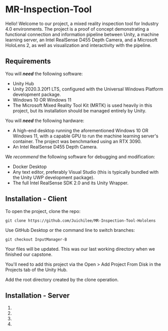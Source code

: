 # MR-Inspection-Tool

Hello! Welcome to our project, a mixed reality inspection tool for Industry 4.0 environments.
The project is a proof of concept demonstrating a functional connection and information pipeline between Unity, a machine learning server,
an Intel RealSense D455 Depth Camera, and a Microsoft HoloLens 2, as well as visualization and interactivity with the pipeline.

## Requirements

You will ***need*** the following software:

- Unity Hub
- Unity 2020.3.20f1 LTS, configured with the Universal Windows Platform development package.
- Windows 10 OR Windows 11
- The Microsoft Mixed Reality Tool Kit (MRTK) is used heavily in this project, but its installation should be managed entirely by Unity.


You will ***need*** the following hardware:

- A high-end desktop running the aforementioned Windows 10 OR Windows 11, with a capable GPU to run the machine learning server's container.
The project was benchmarked using an RTX 3090.
- An Intel RealSense D455 Depth Camera.


We *recommend* the following software for debugging and modification:

- Docker Desktop
- Any text editor, preferably Visual Studio (this is typically bundled with the Unity UWP development package).
- The full Intel RealSense SDK 2.0 and its Unity Wrapper.

## Installation - Client

To open the project, clone the repo:

```git clone https://github.com/Juichilee/MR-Inspection-Tool-Hololens```

Use GitHub Desktop or the command line to switch branches:

```git checkout InputManager-B```

Your files will be updated. This was our last working directory when we finished our capstone.

You'll need to add this project via the Open > Add Project From Disk in the Projects tab of the Unity Hub.

Add the root directory created by the clone operation.

## Installation - Server

1. 
2. 
3.
4. 
